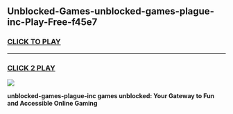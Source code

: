 
## Unblocked-Games-unblocked-games-plague-inc-Play-Free-f45e7
<h3>
<a href="https://premium76.site?title=unblocked-games-plague-inc&ref=20M">CLICK TO PLAY</a></h3>
<hr>

<h3>
<a href="https://premium76.site?title=unblocked-games-plague-inc&ref=20M">CLICK 2 PLAY</a>
  
</h3>

<a href="https://premium76.site?title=unblocked-games-plague-inc&ref=19M"><img src="https://clearcache.store/games.png"></a>


**unblocked-games-plague-inc games unblocked: Your Gateway to Fun and Accessible Online Gaming**
